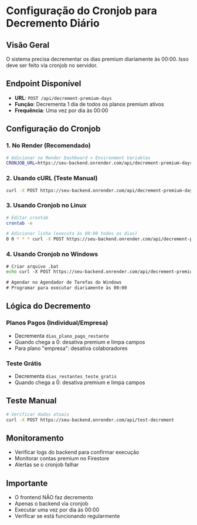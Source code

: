 # Configuração do Cronjob para Decremento Diário

## Visão Geral
O sistema precisa decrementar os dias premium diariamente às 00:00. Isso deve ser feito via cronjob no servidor.

## Endpoint Disponível
- **URL**: `POST /api/decrement-premium-days`
- **Função**: Decrementa 1 dia de todos os planos premium ativos
- **Frequência**: Uma vez por dia às 00:00

## Configuração do Cronjob

### 1. No Render (Recomendado)
```bash
# Adicionar no Render Dashboard > Environment Variables
CRONJOB_URL=https://seu-backend.onrender.com/api/decrement-premium-days
```

### 2. Usando cURL (Teste Manual)
```bash
curl -X POST https://seu-backend.onrender.com/api/decrement-premium-days
```

### 3. Usando Cronjob no Linux
```bash
# Editar crontab
crontab -e

# Adicionar linha (executa às 00:00 todos os dias)
0 0 * * * curl -X POST https://seu-backend.onrender.com/api/decrement-premium-days
```

### 4. Usando Cronjob no Windows
```cmd
# Criar arquivo .bat
echo curl -X POST https://seu-backend.onrender.com/api/decrement-premium-days > decrement.bat

# Agendar no Agendador de Tarefas do Windows
# Programar para executar diariamente às 00:00
```

## Lógica do Decremento

### Planos Pagos (Individual/Empresa)
- Decrementa `dias_plano_pago_restante`
- Quando chega a 0: desativa premium e limpa campos
- Para plano "empresa": desativa colaboradores

### Teste Grátis
- Decrementa `dias_restantes_teste_gratis`
- Quando chega a 0: desativa premium e limpa campos

## Teste Manual
```bash
# Verificar dados atuais
curl -X POST https://seu-backend.onrender.com/api/test-decrement
```

## Monitoramento
- Verificar logs do backend para confirmar execução
- Monitorar contas premium no Firestore
- Alertas se o cronjob falhar

## Importante
- O frontend NÃO faz decremento
- Apenas o backend via cronjob
- Executar uma vez por dia às 00:00
- Verificar se está funcionando regularmente 